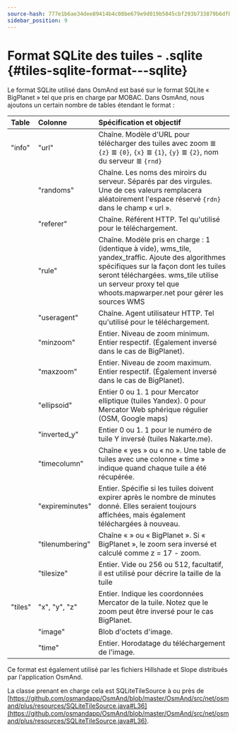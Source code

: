 ```yaml
---
source-hash: 777e1b6ae34dee89414b4c08be679e9d019b5045cbf293b733879b6dfb3cd8db
sidebar_position: 9
---
```


# Format SQLite des tuiles - .sqlite {#tiles-sqlite-format---sqlite}



Le format SQLite utilisé dans OsmAnd est basé sur le format SQLite « BigPlanet » tel que pris en charge par MOBAC. Dans OsmAnd, nous ajoutons un certain nombre de tables étendant le format :

|Table|Colonne|Spécification et objectif|
|:----|:-----|:---------------|
|"info"|"url"|Chaîne. Modèle d'URL pour télécharger des tuiles avec zoom ≣ `{z}` ≣ `{0}`, `{x}` ≣ `{1}`, `{y}` ≣ `{2}`, nom du serveur ≣ `{rnd}`|
||"randoms"|Chaîne. Les noms des miroirs du serveur. Séparés par des virgules. Une de ces valeurs remplacera aléatoirement l'espace réservé `{rdn}` dans le champ « url ».|
||"referer"|Chaîne. Référent HTTP. Tel qu'utilisé pour le téléchargement.|
||"rule"|Chaîne. Modèle pris en charge : 1 (identique à vide), wms_tile, yandex_traffic. Ajoute des algorithmes spécifiques sur la façon dont les tuiles seront téléchargées. wms_tile utilise un serveur proxy tel que whoots.mapwarper.net pour gérer les sources WMS|
||"useragent"|Chaîne. Agent utilisateur HTTP. Tel qu'utilisé pour le téléchargement.|
||"minzoom"|Entier. Niveau de zoom minimum. Entier respectif. (Également inversé dans le cas de BigPlanet).|
||"maxzoom"|Entier. Niveau de zoom maximum. Entier respectif. (Également inversé dans le cas de BigPlanet).|
||"ellipsoid"|Entier 0 ou 1. 1 pour Mercator elliptique (tuiles Yandex). 0 pour Mercator Web sphérique régulier (OSM, Google maps)|
||"inverted\_y"|Entier 0 ou 1. 1 pour le numéro de tuile Y inversé (tuiles Nakarte.me).|
||"timecolumn"|Chaîne « yes » ou « no ». Une table de tuiles avec une colonne « time » indique quand chaque tuile a été récupérée.|
||"expireminutes"|Entier. Spécifie si les tuiles doivent expirer après le nombre de minutes donné. Elles seraient toujours affichées, mais également téléchargées à nouveau.|
||"tilenumbering"|Chaîne « » ou « BigPlanet ». Si « BigPlanet », le zoom sera inversé et calculé comme z = 17 - zoom.|
||"tilesize"| Entier. Vide ou 256 ou 512, facultatif, il est utilisé pour décrire la taille de la tuile|
|"tiles"|"x", "y", "z"|Entier. Indique les coordonnées Mercator de la tuile. Notez que le zoom peut être inversé pour le cas BigPlanet.|
||"image"|Blob d'octets d'image.|
||"time"|Entier. Horodatage du téléchargement de l'image.|

Ce format est également utilisé par les fichiers Hillshade et Slope distribués par l'application OsmAnd.

La classe prenant en charge cela est SQLiteTileSource à ou près de [https://github.com/osmandapp/OsmAnd/blob/master/OsmAnd/src/net/osmand/plus/resources/SQLiteTileSource.java#L36](https://github.com/osmandapp/OsmAnd/blob/master/OsmAnd/src/net/osmand/plus/resources/SQLiteTileSource.java#L36).
